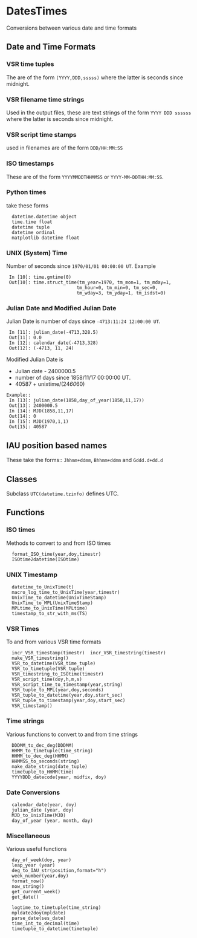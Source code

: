 # DatesTimes

Conversions between various date and time formats

## Date and Time Formats

### VSR time tuples

The are of the form
  `(YYYY,DDD,sssss)`
where the latter is seconds since midnight.

### VSR filename time strings

Used in the output files, these are text strings of the form
  `YYYY DDD ssssss`
where the latter is seconds since midnight.

### VSR script time stamps

used in filenames are of the form
  `DDD/HH:MM:SS`

### ISO timestamps

These are of the form
  `YYYYMMDDTHHMMSS` or `YYYY-MM-DDTHH:MM:SS`.

### Python times

take these forms
```
  datetime.datetime object
  time.time float
  datetime tuple
  datetime ordinal
  matplotlib datetime float
```

### UNIX (System) Time

Number of seconds since `1970/01/01 00:00:00 UT`. Example
```
 In [10]: time.gmtime(0)
 Out[10]: time.struct_time(tm_year=1970, tm_mon=1, tm_mday=1,
                          tm_hour=0, tm_min=0, tm_sec=0,
                          tm_wday=3, tm_yday=1, tm_isdst=0)
```

### Julian Date and Modified Julian Date

Julian Date is number of days since `-4713:11:24 12:00:00 UT`.
```
 In [11]: julian_date(-4713,328.5)
 Out[11]: 0.0
 In [12]: calendar_date(-4713,328)
 Out[12]: (-4713, 11, 24)
 ```

Modified Julian Date is

 - Julian date - 2400000.5
 - number of days since 1858/11/17 00:00:00 UT.
 - 40587 + unixtime/(24*60*60)

```
Example::
 In [13]: julian_date(1858,day_of_year(1858,11,17))
 Out[13]: 2400000.5
 In [14]: MJD(1858,11,17)
 Out[14]: 0
 In [15]: MJD(1970,1,1)
 Out[15]: 40587
```

## IAU position based names

These take the forms::
  `Jhhmm+ddmm`, `Bhhmm+ddmm` and `Gddd.d+dd.d`

## Classes

Subclass `UTC(datetime.tzinfo)` defines UTC.

## Functions

### ISO times

Methods to convert to and from ISO times
```
  format_ISO_time(year,doy,timestr)
  ISOtime2datetime(ISOtime)
```

### UNIX Timestamp

```
  datetime_to_UnixTime(t)
  macro_log_time_to_UnixTime(year,timestr)
  UnixTime_to_datetime(UnixTimeStamp)
  UnixTime_to_MPL(UnixTimeStamp)
  MPLtime_to_UnixTime(MPLtime)
  timestamp_to_str_with_ms(TS)
```
### VSR Times

To and from various VSR time formats
```
  incr_VSR_timestamp(timestr)  incr_VSR_timestring(timestr)
  make_VSR_timestring()
  VSR_to_datetime(VSR_time_tuple)
  VSR_to_timetuple(VSR_tuple)
  VSR_timestring_to_ISOtime(timestr)
  VSR_script_time(doy,h,m,s)
  VSR_script_time_to_timestamp(year,string)
  VSR_tuple_to_MPL(year,doy,seconds)
  VSR_tuple_to_datetime(year,doy,start_sec)
  VSR_tuple_to_timestamp(year,doy,start_sec)
  VSR_timestamp()
```

### Time strings

Various functions to convert to and from time strings
```
  DDDMM_to_dec_deg(DDDMM)
  HHMM_to_timetuple(time_string)
  HHMM_to_dec_deg(HHMM)
  HHMMSS_to_seconds(string)
  make_date_string(date_tuple)
  timetuple_to_HHMM(time)
  YYYYDDD_datecode(year, midfix, doy)
```

### Date Conversions
```
  calendar_date(year, doy)
  julian_date (year, doy)
  MJD_to_UnixTime(MJD)
  day_of_year (year, month, day)
```

### Miscellaneous

Various useful functions
```
  day_of_week(doy, year)
  leap_year (year)
  deg_to_IAU_str(position,format="h")
  week_number(year,doy)
  format_now()
  now_string()
  get_current_week()
  get_date()
  
  logtime_to_timetuple(time_string)
  mpldate2doy(mpldate)
  parse_date(ses_date)
  time_int_to_decimal(time)
  timetuple_to_datetime(timetuple)
```